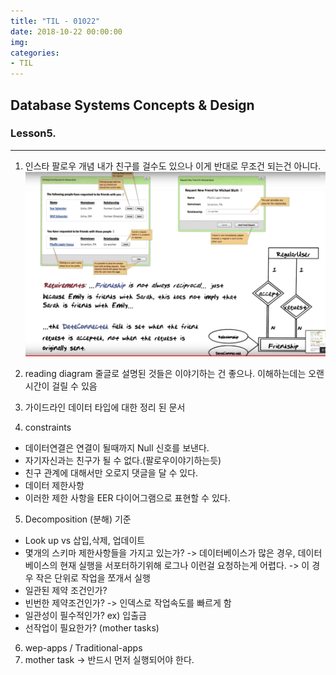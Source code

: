 ```yaml
---
title: "TIL - 01022"
date: 2018-10-22 00:00:00
img:
categories:
- TIL
---
```


## Database Systems Concepts & Design
### Lesson5.

----

1. 인스타 팔로우 개념
내가 친구를 걸수도 있으나 이게 반대로 무조건 되는건 아니다.
![surrogates](./Picture/db_1022_1.png)

2. reading diagram
줄글로 설명된 것들은 이야기하는 건 좋으나. 이해하는데는 오랜 시간이 걸릴 수 있음

3. 가이드라인
데이터 타입에 대한 정리 된 문서

4. constraints
- 데이터연결은 연결이 될때까지 Null 신호를 보낸다.
- 자기자신과는 친구가 될 수 없다.(팔로우이야기하는듯)
- 친구 관계에 대해서만 오로지 댓글을 달 수 있다.
- 데이터 제한사항
- 이러한 제한 사항을 EER 다이어그램으로 표현할 수 있다.

5. Decomposition (분해) 기준
- Look up vs 삽입,삭제, 업데이트
- 몇개의 스키마 제한사항들을 가지고 있는가? -> 데이터베이스가 많은 경우, 데이터베이스의 현재 실행을 서포터하기위해 로그나 이런걸 요청하는게 어렵다. -> 이 경우 작은 단위로 작업을 쪼개서 실행
- 일관된 제약 조건인가?
- 빈번한 제약조건인가? -> 인덱스로 작업속도를 빠르게 함
- 일관성이 필수적인가? ex) 입출금
- 선작업이 필요한가? (mother tasks)

6. wep-apps / Traditional-apps
7. mother task -> 반드시 먼저 실행되어야 한다.
